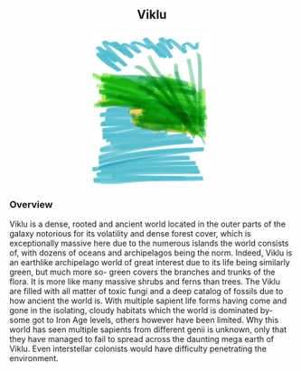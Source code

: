 <h2 align="center">Viklu
</h2>
<p align="center">
<img src="https://github.com/Insculpo/Sandbox_Galaxy/blob/Galactic/Stellar_Abyss_Setting_Bible/Photo_Directory/Viklu.png" width="210" height="270">
</p>

### Overview

Viklu is a dense, rooted and ancient world located in the outer parts of the galaxy notorious for its volatility and dense forest cover, which is exceptionally massive here due to the numerous islands the world consists of, with dozens of oceans and archipelagos being the norm.  Indeed, Viklu is an earthlike archipelago world of great interest due to its life being similarly green, but much more so- green covers the branches and trunks of the flora.  It is more like many massive shrubs and ferns than trees.  The Viklu are filled with all matter of toxic fungi and a deep catalog of fossils due to how ancient the world is.  With multiple sapient life forms having come and gone in the isolating, cloudy habitats which the world is dominated by- some got to Iron Age levels, others however have been limited. Why this world has seen multiple sapients from different genii is unknown, only that they have managed to fail to spread across the daunting mega earth of Viklu.  Even interstellar colonists would have difficulty penetrating the environment.

